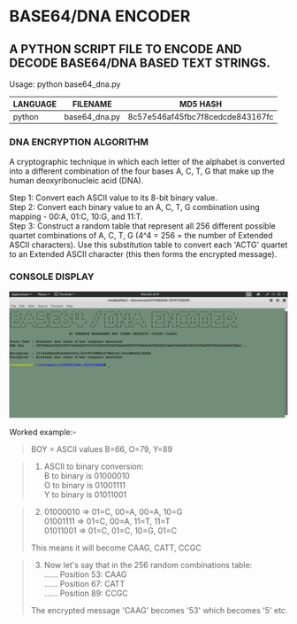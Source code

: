 # BASE64/DNA ENCODER
## A PYTHON SCRIPT FILE TO ENCODE AND DECODE BASE64/DNA BASED TEXT STRINGS.

Usage: python base64_dna.py

| LANGUAGE | FILENAME      | MD5 HASH                         |
|------    |------         | -------                          |
| python   | base64_dna.py | 8c57e546af45fbc7f8cedcde843167fc |

### DNA ENCRYPTION ALGORITHM
A cryptographic technique in which each letter of the alphabet is converted into a different combination of the four bases A, C, T, G that make up the human deoxyribonucleic acid (DNA).

Step 1: Convert each ASCII value to its 8-bit binary value.</br>
Step 2: Convert each binary value to an A, C, T, G combination using mapping - 00:A, 01:C, 10:G, and 11:T.</br>
Step 3: Construct a random table that represent all 256 different possible quartet combinations of A, C, T, G (4^4 = 256 = the number of Extended ASCII characters). Use this substitution table to convert each 'ACTG' quartet to an Extended ASCII character (this then forms the encrypted message).

### CONSOLE DISPLAY
![Screenshot](picture1.png)

Worked example:-

> BOY = ASCII values B=66, O=79, Y=89

>1. ASCII to binary conversion:</br>
>                  B to binary is 01000010</br>
>                  O to binary is 01001111</br>
>                  Y to binary is 01011001</br>
                  
>2. 01000010 => 01=C, 00=A, 00=A, 10=G</br>
>   01001111 => 01=C, 00=A, 11=T, 11=T</br>
>   01011001 => 01=C, 01=C, 10=G, 01=C</br> 
>
>   This means it will become CAAG, CATT, CCGC
   
>3. Now let's say that in the 256 random combinations table:</br>
>   ......
>   Position 53: CAAG</br>
>   ......
>   Position 67: CATT</br>
>   ......
>   Position 89: CCGC</br>
>   
>   The encrypted message 'CAAG' becomes '53' which becomes '5' etc.

